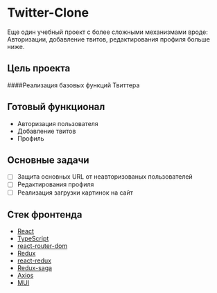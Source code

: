 # Twitter-Clone

Еще один учебный проект с более сложными механизмами вроде: Авторизации, добавление твитов, редактирования профиля больше ниже.

## Цель проекта
####Реализация базовых функций Твиттера

## Готовый функционал

 - Авторизация пользователя
 - Добавление твитов
 - Профиль
 
 ## Основные задачи
 
 -[ ] Защита основных URL от неавторизованых пользователей
 -[ ] Редактирования профиля 
 -[ ] Реализация загрузки картинок на сайт
 
 ## Стек фронтенда
 - [React](https://ru.reactjs.org/)
 - [TypeScript](https://www.typescriptlang.org/)
 - [react-router-dom](https://reactrouter.com/)
 - [Redux](https://redux.js.org/)
 - [react-redux](https://react-redux.js.org/)
 - [Redux-saga](https://redux-saga.js.org/)
 - [Axios](https://axios-http.com/)
 - [MUI](https://mui.com)
 